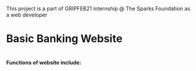 This project is a part of GRIPFEB21 internship @ The Sparks Foundation as a web developer

<h1> Basic Banking Website<h1>

<h4>Functions of website include:<h4>
 
